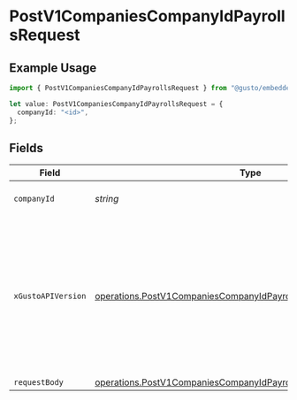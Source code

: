 # PostV1CompaniesCompanyIdPayrollsRequest

## Example Usage

```typescript
import { PostV1CompaniesCompanyIdPayrollsRequest } from "@gusto/embedded-api/models/operations/postv1companiescompanyidpayrolls.js";

let value: PostV1CompaniesCompanyIdPayrollsRequest = {
  companyId: "<id>",
};
```

## Fields

| Field                                                                                                                                                                                                                        | Type                                                                                                                                                                                                                         | Required                                                                                                                                                                                                                     | Description                                                                                                                                                                                                                  |
| ---------------------------------------------------------------------------------------------------------------------------------------------------------------------------------------------------------------------------- | ---------------------------------------------------------------------------------------------------------------------------------------------------------------------------------------------------------------------------- | ---------------------------------------------------------------------------------------------------------------------------------------------------------------------------------------------------------------------------- | ---------------------------------------------------------------------------------------------------------------------------------------------------------------------------------------------------------------------------- |
| `companyId`                                                                                                                                                                                                                  | *string*                                                                                                                                                                                                                     | :heavy_check_mark:                                                                                                                                                                                                           | The UUID of the company                                                                                                                                                                                                      |
| `xGustoAPIVersion`                                                                                                                                                                                                           | [operations.PostV1CompaniesCompanyIdPayrollsHeaderXGustoAPIVersion](../../models/operations/postv1companiescompanyidpayrollsheaderxgustoapiversion.md)                                                                       | :heavy_minus_sign:                                                                                                                                                                                                           | Determines the date-based API version associated with your API call. If none is provided, your application's [minimum API version](https://docs.gusto.com/embedded-payroll/docs/api-versioning#minimum-api-version) is used. |
| `requestBody`                                                                                                                                                                                                                | [operations.PostV1CompaniesCompanyIdPayrollsRequestBody](../../models/operations/postv1companiescompanyidpayrollsrequestbody.md)                                                                                             | :heavy_minus_sign:                                                                                                                                                                                                           | N/A                                                                                                                                                                                                                          |